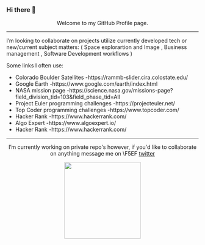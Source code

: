### Hi there 👋

<link rel="stylesheet" href="https://cdn.jsdelivr.net/npm/bootstrap@4.0.0/dist/css/bootstrap.min.css" integrity="sha384-Gn5384xqQ1aoWXA+058RXPxPg6fy4IWvTNh0E263XmFcJlSAwiGgFAW/dAiS6JXm" crossorigin="anonymous">

<div>
    <div align="center">
        Welcome to my GitHub Profile page.
    </div>
    <hr>
    <div>
                I’m looking to collaborate on projects utilize currently developed tech or new/current subject matters: 
                ( Space explorartion and Image , Business management , Software Development workflows )
                <p>Some links I often use:</p>
                        <ul>
                            <li> Colorado Boulder Satellites -https://rammb-slider.cira.colostate.edu/ </li>
                            <li> Google Earth -https://www.google.com/earth/index.html </li>
                            <li> NASA mission page -https://science.nasa.gov/missions-page?field_division_tid=103&field_phase_tid=All </li>
                            <li> Project Euler programming challenges -https://projecteuler.net/ </li>
                            <li> Top Coder programming challenges -https://www.topcoder.com/ </li>
                            <li> Hacker Rank -https://www.hackerrank.com/ </li>
                            <li> Algo Expert -https://www.algoexpert.io/ </li>
                            <li> Hacker Rank -https://www.hackerrank.com/ </li>
                    </ul>
    </div> 
    <hr>
    <div align="center">
        <p>I’m currently working on private repo's however, if you'd like to collaborate on anything message me on 
            \F5EF
            <i class="bi bi-twitter"></i>
            <a href="https://twitter.com/aBeLeetiz"> twitter</a></p>
    </div>
</div>




<div id="header" align="center">
  <img src="https://media.giphy.com/media/v1.Y2lkPTc5MGI3NjExNTQxMGM5ZTU0NjM1ZWJlZjU0MWY0ZmY0YWE1ZDExOTY3NGIxYjg4MyZjdD1n/6S4LvHO8qIkyQ/giphy.gif" width="200"/>
  
<!--
**maxLeet/maxLeet** is a ✨ _special_ ✨ repository because its `README.md` (this file) appears on your GitHub profile.

Here are some ideas to get you started:


- 🌱 I’m currently learning, I'm currently doing some data science training (Google's Advanced Data Analytics Certificate)
- 👯
    
- 🤔 I’m looking for help with deliverying quantifiable data models. 
- 💬 Ask me about anything within my interests. 
- 📫 How to reach me: email (maxleetis@bellsouth.net)
- 😄 Pronouns: He/Him
- ⚡ Fun fact: My favorite anime is 'Ghost in the shell'.


</div>
